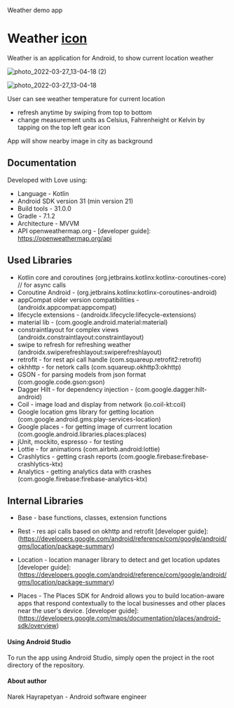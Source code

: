Weather demo app

# Weather [icon](https://user-images.githubusercontent.com/5946745/160274616-ac52442b-b83b-4aa6-b1d7-e1ddb298ce18.png) #

Weather is an application for Android, to show current location weather

![photo_2022-03-27_13-04-18 (2)](https://user-images.githubusercontent.com/5946745/160275180-38e84668-bb63-4618-8f16-7fb3e3a59d0a.jpg)

![photo_2022-03-27_13-04-18](https://user-images.githubusercontent.com/5946745/160275181-7869a5ea-3729-4da9-98a3-3b9102d8b7c7.jpg)


User can see weather temperature for current location
 - refresh anytime by swiping from top to bottom
 - change measurement units as Celsius, Fahrenheight or Kelvin by tapping on the top left gear icon

App will show nearby image in city as background

## Documentation ##

Developed with Love using:

- Language - Kotlin
- Android SDK version 31 (min version 21)
- Build tools - 31.0.0
- Gradle - 7.1.2
- Architecture - MVVM
- API openweathermap.org - [developer guide]: https://openweathermap.org/api

## Used Libraries ##
- Kotlin core and coroutines (org.jetbrains.kotlinx:kotlinx-coroutines-core) // for async calls
- Coroutine Android - (org.jetbrains.kotlinx:kotlinx-coroutines-android)
- appCompat older version compatibilities - (androidx.appcompat:appcompat)
- lifecycle extensions - (androidx.lifecycle:lifecycle-extensions)
- material lib - (com.google.android.material:material)
- constraintlayout for complex views (androidx.constraintlayout:constraintlayout)
- swipe to refresh for refreshing weather (androidx.swiperefreshlayout:swiperefreshlayout)
- retrofit - for rest api call handle (com.squareup.retrofit2:retrofit)
- okhhttp -  for netork calls (com.squareup.okhttp3:okhttp)
- GSON - for parsing models from json format (com.google.code.gson:gson)
- Dagger Hilt - for dependency injection - (com.google.dagger:hilt-android)
- Coil - image load and display from network (io.coil-kt:coil)
- Google location gms library for getting location (com.google.android.gms:play-services-location)
- Google places - for getting image of currrent location (com.google.android.libraries.places:places)
- jUnit, mockito, espresso  - for testing
- Lottie - for animations (com.airbnb.android:lottie)
- Crashlytics - getting crash reports (com.google.firebase:firebase-crashlytics-ktx)
- Analytics - getting analytics data with crashes (com.google.firebase:firebase-analytics-ktx)

## Internal Libraries ##

 - Base - base functions, classes, extension functions
   
 - Rest - res api calls based on okhttp and retrofit 
   [developer guide]: (https://developers.google.com/android/reference/com/google/android/gms/location/package-summary)
 
- Location - location manager library to detect and get location updates
   [developer guide]: (https://developers.google.com/android/reference/com/google/android/gms/location/package-summary)

 - Places - The Places SDK for Android allows you to build location-aware apps that respond contextually to the local businesses and other places near the user's device.
   [developer guide]: (https://developers.google.com/maps/documentation/places/android-sdk/overview)


#### Using Android Studio ####

To run the app using Android Studio, simply open the project in the root directory of the
repository.

#### About author ####

Narek Hayrapetyan - Android software engineer

